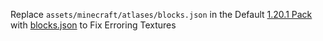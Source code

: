 Replace `assets/minecraft/atlases/blocks.json` in the Default [1.20.1 Pack](https://dokucraft.co.uk/resource-packs/light) with [blocks.json](https://raw.githubusercontent.com/SyndiShanX/All-of-The-Mods-9-Mod-Support/main/blocks.json) to Fix Erroring Textures